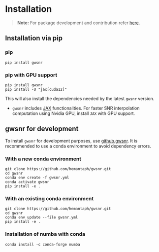 # Installation

> **Note:**
> For package development and contribution refer [here](#gwsnr-for-development).

## Installation via pip

### pip

```console
pip install gwsnr
```

### pip with GPU support

```console
pip install gwsnr
pip install -U "jax[cuda12]"
```

This will also install the dependencies needed by the latest `gwsnr` version.

* `gwsnr` includes [JAX](https://jax.readthedocs.io/en/latest/) functionalities.
  For faster SNR interpolation computation using Nvidia GPU, install `JAX` with GPU support.

## gwsnr for development

To install `gwsnr` for development purposes, use [github.gwsnr](https://github.com/hemantaph/gwsnr/).
It is recommended to use a conda environment to avoid dependency errors.

### With a new conda environment

```console
git clone https://github.com/hemantaph/gwsnr.git
cd gwsnr
conda env create -f gwsnr.yml
conda activate gwsnr
pip install -e .
```

</details>

### With an existing conda environment

```console
git clone https://github.com/hemantaph/gwsnr.git
cd gwsnr
conda env update --file gwsnr.yml
pip install -e .
```

### Installation of numba with conda

```console
conda install -c conda-forge numba
```
